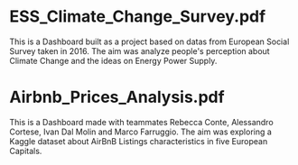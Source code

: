 # ESS_Climate_Change_Survey.pdf

  This is a Dashboard built as a project based on datas from European Social Survey taken in 2016.
  The aim was analyze people's perception about Climate Change and the ideas on Energy Power Supply.


# Airbnb_Prices_Analysis.pdf

  This is a Dashboard made with teammates Rebecca Conte, Alessandro Cortese, Ivan Dal Molin and Marco Farruggio.
  The aim was exploring a Kaggle dataset about AirBnB Listings characteristics in five European Capitals.
  
